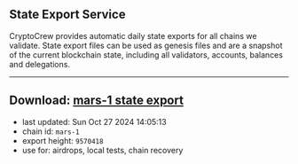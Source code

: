 ## State Export Service
CryptoCrew provides automatic daily state exports for all chains we validate. State export files can be used as genesis files and are a snapshot of the current blockchain state, including all validators, accounts, balances and delegations.

---
**Download: [mars-1 state export](https://dl-eu2.ccvalidators.com/SERVICE/mars/mars-1_export_9570418.json)**
---

- last updated: Sun Oct 27 2024 14:05:13
- chain id: `mars-1`
- export height: `9570418`
- use for: airdrops, local tests, chain recovery
